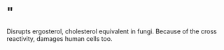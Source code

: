 # "

Disrupts ergosterol, cholesterol equivalent in fungi.
Because of the cross reactivity, damages human cells too.
